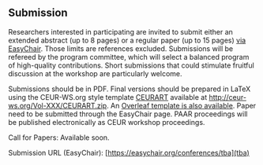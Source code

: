 ## Submission

<!--<p style="border:1px solid black;padding: 2px 4px"><span style="font-weight: bold">Paper submission closed</span> since May 9, 2022</p>-->

 Researchers interested in participating are invited to submit either an extended abstract (up to 8 pages) or a regular paper (up to 15 pages) [via EasyChair](XYZ). Those limits are references excluded. Submissions will be refereed by the program committee, which will select a balanced program of high-quality contributions. Short submissions that could stimulate fruitful discussion at the workshop are particularly welcome.

Submissions should be in PDF. Final versions should be prepared in LaTeX using the CEUR-WS.org style template [CEURART](http://ceur-ws.org/Vol-XXX/CEURART.zip) available at http://ceur-ws.org/Vol-XXX/CEURART.zip. An [Overleaf template is also available](https://www.overleaf.com/latex/templates/template-for-submissions-to-ceur-workshop-proceedings-ceur-ws-dot-org/hpvjjzhjxzjk). Paper need to be submitted through the EasyChair page. PAAR proceedings will be published electronically as CEUR workshop proceedings. 

Call for Papers: Available soon. <!--Available on [EasyChair Smart CFP](TBA) or as [Plaintext file](cfp-paar2024.txt).-->

Submission URL (EasyChair): [https://easychair.org/conferences/tba](tba)
